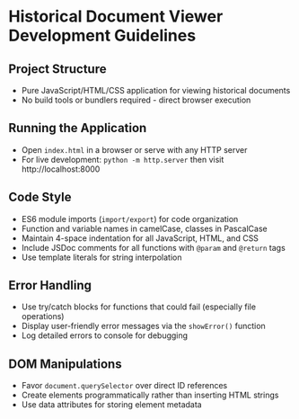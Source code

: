 # Historical Document Viewer Development Guidelines

## Project Structure
- Pure JavaScript/HTML/CSS application for viewing historical documents
- No build tools or bundlers required - direct browser execution

## Running the Application
- Open `index.html` in a browser or serve with any HTTP server
- For live development: `python -m http.server` then visit http://localhost:8000

## Code Style
- ES6 module imports (`import/export`) for code organization
- Function and variable names in camelCase, classes in PascalCase
- Maintain 4-space indentation for all JavaScript, HTML, and CSS
- Include JSDoc comments for all functions with `@param` and `@return` tags
- Use template literals for string interpolation

## Error Handling
- Use try/catch blocks for functions that could fail (especially file operations)
- Display user-friendly error messages via the `showError()` function
- Log detailed errors to console for debugging

## DOM Manipulations
- Favor `document.querySelector` over direct ID references
- Create elements programmatically rather than inserting HTML strings
- Use data attributes for storing element metadata